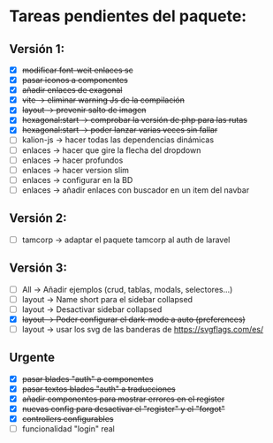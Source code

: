 # Tareas pendientes del paquete:

## Versión 1:

* [x] ~~modificar font-weit enlaces sc~~
* [x] ~~pasar iconos a componentes~~
* [x] ~~añadir enlaces de exagonal~~
* [x] ~~vite -> eliminar warning Js de la compilación~~
* [x] ~~layout -> prevenir salto de imagen~~
* [x] ~~hexagonal:start -> comprobar la versión de php para las rutas~~
* [x] ~~hexagonal:start -> poder lanzar varias veces sin fallar~~
* [ ] kalion-js -> hacer todas las dependencias dinámicas
* [ ] enlaces -> hacer que gire la flecha del dropdown
* [ ] enlaces -> hacer profundos
* [ ] enlaces -> hacer version slim
* [ ] enlaces -> configurar en la BD
* [ ] enlaces -> añadir enlaces con buscador en un item del navbar

## Versión 2:

* [ ] tamcorp -> adaptar el paquete tamcorp al auth de laravel

## Versión 3:

* [ ] All -> Añadir ejemplos (crud, tablas, modals, selectores...) 
* [ ] layout -> Name short para el sidebar collapsed
* [ ] layout -> Desactivar sidebar collapsed
* [x] ~~layout -> Poder configurar el dark-mode a auto (preferences)~~
* [ ] layout -> usar los svg de las banderas de https://svgflags.com/es/

## Urgente
* [x] ~~pasar blades "auth" a componentes~~
* [x] ~~pasar textos blades "auth" a traducciones~~
* [X] ~~añadir componentes para mostrar errores en el register~~
* [X] ~~nuevas config para desactivar el "register" y el "forgot"~~
* [x] ~~controllers configurables~~
* [ ] funcionalidad "login" real
